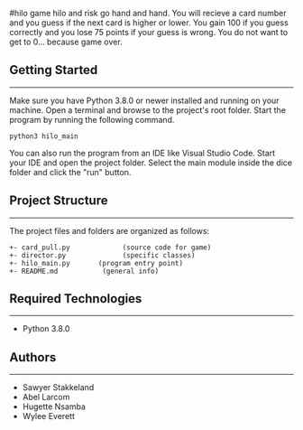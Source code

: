 #hilo game
hilo and risk go hand and hand. You will recieve a card number and you 
guess if the next card is higher or lower. You gain 100 if you guess 
correctly and you lose 75 points if your guess is wrong. You do not want
to get to 0... because game over.

## Getting Started
---
Make sure you have Python 3.8.0 or newer installed and running on your machine. Open a terminal and 
browse to the project's root folder. Start the program by running the following command.
```
python3 hilo_main 
```
You can also run the program from an IDE like Visual Studio Code. Start your IDE and open the 
project folder. Select the main module inside the dice folder and click the "run" button.

## Project Structure
---
The project files and folders are organized as follows:
```
+- card_pull.py             (source code for game)
+- director.py              (specific classes)
+- hilo_main.py       (program entry point)
+- README.md           (general info)
```

## Required Technologies
---
* Python 3.8.0

## Authors
---
* Sawyer Stakkeland
* Abel Larcom
* Hugette Nsamba
* Wylee Everett